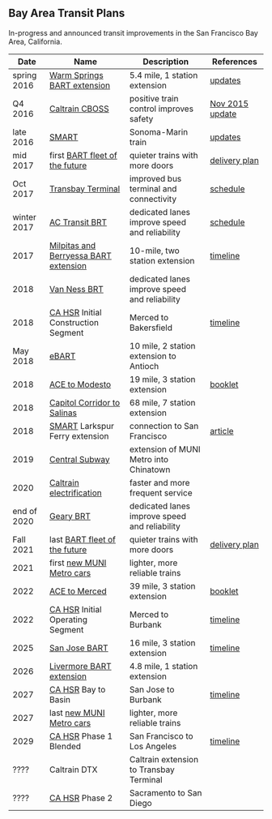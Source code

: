 Bay Area Transit Plans
----------------------

In-progress and announced transit improvements in the San Francisco Bay Area,
California.

Date | Name | Description | References
--- | --- | --- | ---
spring 2016 | [Warm Springs BART extension](https://www.bart.gov/about/projects/wsx) | 5.4 mile, 1 station extension | [updates](https://www.bart.gov/about/projects/wsx/updates)
Q4 2016 | [Caltrain CBOSS](http://www.caltrain.com/projectsplans/CaltrainModernization/Modernization/CBOSS-PTC-Project.html) | positive train control improves safety | [Nov 2015 update](http://www.caltrain.com/Assets/__Agendas+and+Minutes/JPB/Board+of+Directors/Presentations/2015/2015-11-05+JPB+BOD+CBOSS+Presentation.pdf)
late 2016 | [SMART](http://sonomamarintrain.org/) | Sonoma-Marin train | [updates](http://main.sonomamarintrain.org/updates/)
mid 2017 | first [BART fleet of the future](https://www.bart.gov/about/projects/cars) | quieter trains with more doors | [delivery plan](https://www.bart.gov/about/projects/cars/delivery-plan)
Oct 2017 | [Transbay Terminal](http://transbaycenter.org/) | improved bus terminal and connectivity | [schedule](http://www.sfcta.org/delivering-transportation-projects/transbay-transit-center-and-caltrain-downtown-extension)
winter 2017 | [AC Transit BRT](http://brt.actransit.org/) | dedicated lanes improve speed and reliability | [schedule](http://brt.actransit.org/construction/updates-and-upgrades/)
2017 | [Milpitas and Berryessa BART extension](http://www.vta.org/bart/stations) | 10-mile, two station extension | [timeline](http://www.vta.org/bart/timeline)
2018 | [Van Ness BRT](http://www.sfcta.org/delivering-transportation-projects/van-ness-avenue-bus-rapid-transit-home) | dedicated lanes improve speed and reliability |
2018 | [CA HSR](http://www.hsr.ca.gov/) Initial Construction Segment | Merced to Bakersfield | [timeline](https://en.wikipedia.org/wiki/California_High-Speed_Rail#Completion_timeline)
May 2018 | [eBART](https://www.bart.gov/about/projects/ecc) | 10 mile, 2 station extension to Antioch |
2018 | [ACE to Modesto](http://www.acerail.com/About/Public-Projects/ACEforward) | 19 mile, 3 station extension | [booklet](http://www.acerail.com/About/Public-Projects/ACEforward/ACEforward_July2015-email-web.pdf)
2018 | [Capitol Corridor to Salinas](http://www.tamcmonterey.org/wp-content/uploads/2015/09/Kick-Start-rail-extension-flyer10-13-14.pdf) | 68 mile, 7 station extension |
2018 | [SMART](http://sonomamarintrain.org/) Larkspur Ferry extension | connection to San Francisco | [article](http://www.marinij.com/article/NO/20160209/NEWS/160209772)
2019 | [Central Subway](http://www.centralsubwaysf.com/content/project-overview) | extension of MUNI Metro into Chinatown | |
2020 | [Caltrain electrification](http://www.caltrain.com/projectsplans/CaltrainModernization/Modernization/PeninsulaCorridorElectrificationProject.html) | faster and more frequent service |
end of 2020 | [Geary BRT](http://www.sfcta.org/delivering-transportation-projects/geary-corridor-bus-rapid-transit-home) | dedicated lanes improve speed and reliability |
Fall 2021 | last [BART fleet of the future](https://www.bart.gov/about/projects/cars) | quieter trains with more doors | [delivery plan](https://www.bart.gov/about/projects/cars/delivery-plan)
2021 | first [new MUNI Metro cars](http://www.sfcta.org/delivering-transportation-projects/sfmta-muni-modernization-projects#veh) | lighter, more reliable trains |
2022 | [ACE to Merced](http://www.acerail.com/About/Public-Projects/ACEforward) | 39 mile, 3 station extension | [booklet](http://www.acerail.com/About/Public-Projects/ACEforward/ACEforward_July2015-email-web.pdf)
2022 | [CA HSR](http://www.hsr.ca.gov/) Initial Operating Segment | Merced to Burbank | [timeline](https://en.wikipedia.org/wiki/California_High-Speed_Rail#Completion_timeline)
2025 | [San Jose BART](http://www.vta.org/bart/stationsphaseII) | 16 mile, 3 station extension | [timeline](http://www.vta.org/bart/timeline)
2026 | [Livermore BART extension](https://www.bart.gov/about/projects/liv) | 4.8 mile, 1 station extension |
2027 | [CA HSR](http://www.hsr.ca.gov/) Bay to Basin | San Jose to Burbank | [timeline](https://en.wikipedia.org/wiki/California_High-Speed_Rail#Completion_timeline)
2027 | last [new MUNI Metro cars](http://www.sfcta.org/delivering-transportation-projects/sfmta-muni-modernization-projects#veh) | lighter, more reliable trains |
2029 | [CA HSR](http://www.hsr.ca.gov/) Phase 1 Blended | San Francisco to Los Angeles | [timeline](https://en.wikipedia.org/wiki/California_High-Speed_Rail#Completion_timeline)
???? | Caltrain DTX | Caltrain extension to Transbay Terminal | |
???? | [CA HSR](http://www.hsr.ca.gov/) Phase 2 | Sacramento to San Diego |
